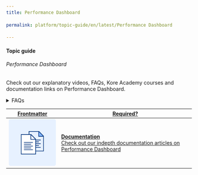 ```yaml
---
title: Performance Dashboard

permalink: platform/topic-guide/en/latest/Performance Dashboard

---
```


#### Topic guide
###### Performance Dashboard

 Check out our explanatory videos, FAQs, Kore Academy courses and documentation links on Performance Dashboard.

<details>
  <summary>FAQs
  </summary>
 <a class="nested-accordian-link" target="_blank" href="https://developer.kore.ai/docs/bots/analyzing-your-bot/performance-dashboard/#Performance_Dashboard_Widgets">

  <details class="nested-details">
 
  <summary>What does Performance Dashboard depict?
  </summary>

 
 The Performance Dashboard provides insights to understand the virtual assistant’s NLP performance and integration metrics. Broadly it includes Intent Detection Rate, Goal Completion Rate, Successful API Execution Rate and Successful Script Execution Rate.

  </details>
 </a>

 <a class="doc-link" target="_blank" href="https://developer.kore.ai/docs/bots/analyzing-your-bot/performance-dashboard/#Intent_Identification">
 
 
   What does Intent Identification Metrics depict?

</a>
  


  <a class="nested-accordian-link" target="_blank" href="https://developer.kore.ai/docs/bots/analyzing-your-bot/performance-dashboard/#Filter_Criteria">
 
  <details class="nested-details">
 
  <summary>What are the default filters?
  </summary>

  Below are the default filter options:

-   Date: 24 hours

- Session Type: Interactive Sessions
- Session Status: Closed Session

  </details>
 </a>
  

 </details>

 <a class="doc-link" target="_blank" href="https://developer.kore.ai/docs/bots/analyzing-your-bot/performance-dashboard/">
 

| Frontmatter | Required? |
|-------------|-------------|
| ![alt text](images/docIcon.svg "Title") | **Documentation**  <br /> Check out our indepth documentation articles on Performance Dashboard | 


</a>
